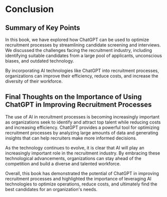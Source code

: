 # Conclusion

Summary of Key Points
---------------------

In this book, we have explored how ChatGPT can be used to optimize recruitment processes by streamlining candidate screening and interviews. We discussed the challenges facing the recruitment industry, including identifying suitable candidates from a large pool of applicants, unconscious biases, and outdated technology.

By incorporating AI technologies like ChatGPT into recruitment processes, organizations can improve their efficiency, reduce costs, and increase the diversity of their workforce.

Final Thoughts on the Importance of Using ChatGPT in Improving Recruitment Processes
------------------------------------------------------------------------------------

The use of AI in recruitment processes is becoming increasingly important as organizations seek to identify and attract top talent while reducing costs and increasing efficiency. ChatGPT provides a powerful tool for optimizing recruitment processes by analyzing large amounts of data and generating insights that can help recruiters make more informed decisions.

As the technology continues to evolve, it is clear that AI will play an increasingly important role in the recruitment industry. By embracing these technological advancements, organizations can stay ahead of the competition and build a diverse and talented workforce.

Overall, this book has demonstrated the potential of ChatGPT in improving recruitment processes and highlighted the importance of leveraging AI technologies to optimize operations, reduce costs, and ultimately find the best candidates for an organization's needs.